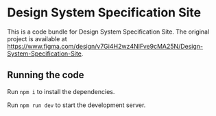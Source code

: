 
  # Design System Specification Site

  This is a code bundle for Design System Specification Site. The original project is available at https://www.figma.com/design/v7Gi4H2wz4NIFve9cMA25N/Design-System-Specification-Site.

  ## Running the code

  Run `npm i` to install the dependencies.

  Run `npm run dev` to start the development server.
  